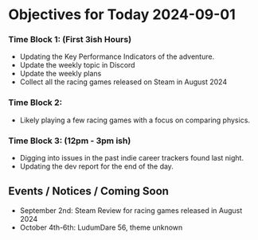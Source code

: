 # Objectives for Today 2024-09-01

### Time Block 1: (First 3ish Hours)
- Updating the Key Performance Indicators of the adventure.
- Update the weekly topic in Discord
- Update the weekly plans
- Collect all the racing games released on Steam in August 2024

### Time Block 2:
- Likely playing a few racing games with a focus on comparing physics.

### Time Block 3: (12pm - 3pm ish)
- Digging into issues in the past indie career trackers found last night.
- Updating the dev report for the end of the day.

## Events / Notices / Coming Soon

- September 2nd: Steam Review for racing games released in August 2024
- October 4th-6th: LudumDare 56, theme unknown
